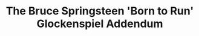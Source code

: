 ---
ee_id_thing: '171'
site: '1'
type: '2'
inv_num: 2007-045
url: 2007-045-bruce-springsteen-glockenspiel-addendum
title: The Bruce Springsteen 'Born to Run' Glockenspiel Addendum
year: '2010'
display_year: '2007'
medium: Audio CDs. Unlimited edition.
dims: ''
pitch: ''
ps: "​Cd’s given away with a mix version of my composition The Bruce Springsteen Born
  to Run Glockenspiel Addendum. When imported into iTunes, because of the song lengths,
  the CD get tagged incorrectly as Born To Run. Anyway,.....the idea was to kinda
  corrupt the grey market public archive of this record as the above mix tagged files
  would eventually get circulated as Bruce’s record. :)"
live_url: ''
related: ''
youtube: ''
related_code: ''
imgs: born-to-run-2007-045-cd-install-database_1.jpg
subheading: "(CD Edition)"
download: ''
add_credit: ''
commission: ''
layout: things-i-made
---